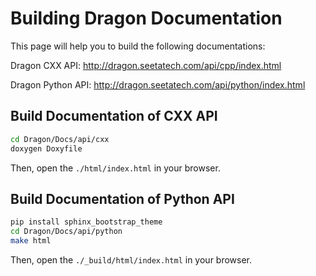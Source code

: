 Building Dragon Documentation
=============================

This page will help you to build the following documentations:

Dragon CXX API: http://dragon.seetatech.com/api/cpp/index.html

Dragon Python API: http://dragon.seetatech.com/api/python/index.html


Build Documentation of CXX API
------------------------------

```bash
cd Dragon/Docs/api/cxx
doxygen Doxyfile
```

Then, open the ```./html/index.html``` in your browser.


Build Documentation of Python API
---------------------------------

```bash
pip install sphinx_bootstrap_theme
cd Dragon/Docs/api/python
make html
```

Then, open the ```./_build/html/index.html``` in your browser.